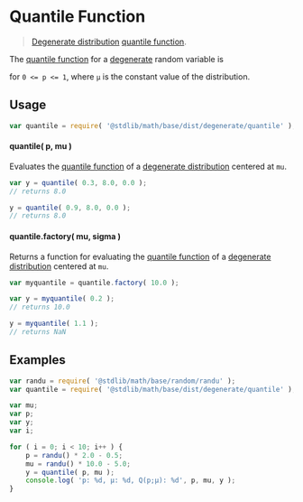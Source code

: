 Quantile Function
===

> [Degenerate distribution][degenerate-distribution] [quantile function][quantile-function].

<!-- <intro> -->

The [quantile function][quantile-function] for a [degenerate][degenerate-distribution] random variable is

<!-- <equation class="equation" label="eq:quantile_function" align="center" raw="Q(p;\mu)\,=\,\inf \left\{x\in {\mathbb {R}}:p\leq F(x)\right\} = \mu" alt="Quantile function for a degenerate distribution."> -->

<!-- </equation> -->

for `0 <= p <= 1`, where `µ` is the constant value of the distribution.

<!-- </intro> -->

<!-- <usage> -->

## Usage
``` javascript
var quantile = require( '@stdlib/math/base/dist/degenerate/quantile' );
```

#### quantile( p, mu )

Evaluates the [quantile function][quantile-function] of a [degenerate distribution][degenerate-distribution] centered at `mu`.

``` javascript
var y = quantile( 0.3, 8.0, 0.0 );
// returns 8.0

y = quantile( 0.9, 8.0, 0.0 );
// returns 8.0
```

#### quantile.factory( mu, sigma )

Returns a function for evaluating the [quantile function][quantile-function] of a [degenerate distribution][degenerate-distribution] centered at `mu`.

``` javascript
var myquantile = quantile.factory( 10.0 );

var y = myquantile( 0.2 );
// returns 10.0

y = myquantile( 1.1 );
// returns NaN
```

<!-- </usage> -->

<!-- <examples> -->

## Examples

``` javascript
var randu = require( '@stdlib/math/base/random/randu' );
var quantile = require( '@stdlib/math/base/dist/degenerate/quantile' );

var mu;
var p;
var y;
var i;

for ( i = 0; i < 10; i++ ) {
    p = randu() * 2.0 - 0.5;
    mu = randu() * 10.0 - 5.0;
    y = quantile( p, mu );
    console.log( 'p: %d, µ: %d, Q(p;µ): %d', p, mu, y );
}
```

<!-- </examples> -->


<!-- <links> -->

[quantile-function]: https://en.wikipedia.org/wiki/Quantile_function
[degenerate-distribution]: https://en.wikipedia.org/wiki/Degenerate_distribution

<!-- </links> -->
